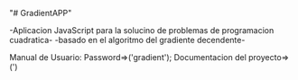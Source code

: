 "# GradientAPP" 

-Aplicacion JavaScript para la solucino de problemas de programacion cuadratica-
-basado en el algoritmo del gradiente decendente-

Manual de Usuario: Password=>('gradient');
Documentacion del proyecto=>(')
